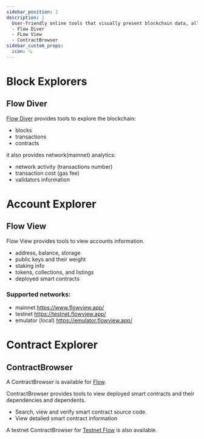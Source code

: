 ```yaml
---
sidebar_position: 2
description: |
  User-friendly online tools that visually present blockchain data, allowing users to easily navigate transactions, blocks, addresses, and smart contracts while providing real-time insights and transparency.
  - Flow Diver
  - FLow View
  - ContractBrowser
sidebar_custom_props:
  icon: 🔍
---
```


# Block Explorers

## Flow Diver

[Flow Diver](https://www.flowdiver.io/) provides tools to explore the blockchain:
- blocks
- transactions
- contracts

it also provides network(mainnet) analytics:
- network activity (transactions number)
- transaction cost (gas fee)
- validators information

# Account Explorer

## Flow View

Flow View provides tools to view accounts information.

- address, balance, storage
- public keys and their weight
- staking info
- tokens, collections, and listings
- deployed smart contracts

### Supported networks:
- mainnet https://www.flowview.app/
- testnet https://testnet.flowview.app/
- emulator (local) https://emulator.flowview.app/

# Contract Explorer

## ContractBrowser

A ContractBrowser is available for [Flow](https://contractbrowser.com/).

ContractBrowser provides tools to view deployed smart contracts and their dependencies and dependents.

- Search, view and verify smart contract source code.
- View detailed smart contract information

A testnet ContractBrowser for [Testnet Flow](https://testnet.contractbrowser.com/) is also available.
